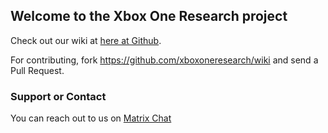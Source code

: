 ## Welcome to the Xbox One Research project

Check out our wiki at [here at Github](https://xboxoneresearch.github.io/wiki).

For contributing, fork https://github.com/xboxoneresearch/wiki and send a Pull Request.

### Support or Contact

You can reach out to us on [Matrix Chat](https://matrix.to/#/#xboxoneresearch_space:matrix.org)
